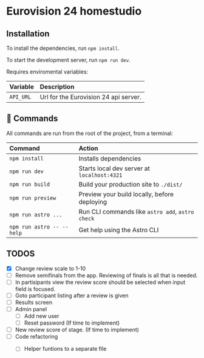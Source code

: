 # Eurovision 24 homestudio

## Installation

To install the dependencies, run `npm install`.

To start the development server, run `npm run dev`.

Requires enviromental variables:

| Variable | Description |
| :------ | :--------- |
| `API_URL` | Url for the Eurovision 24 api server. |

## 🧞 Commands

All commands are run from the root of the project, from a terminal:

| Command                   | Action                                           |
| :------------------------ | :----------------------------------------------- |
| `npm install`             | Installs dependencies                            |
| `npm run dev`             | Starts local dev server at `localhost:4321`      |
| `npm run build`           | Build your production site to `./dist/`          |
| `npm run preview`         | Preview your build locally, before deploying     |
| `npm run astro ...`       | Run CLI commands like `astro add`, `astro check` |
| `npm run astro -- --help` | Get help using the Astro CLI                     |

## TODOS

- [x] Change review scale to 1-10
- [ ] Remove semifinals from the app. Reviewing of finals is all that is needed.
- [ ] In partisipants view the review score should be selected when input field is focused.
- [ ] Goto participant listing after a review is given
- [ ] Results screen
- [ ] Admin panel
  - [ ] Add new user
  - [ ] Reset password (If time to implement)
- [ ] New review score of stage. (If time to implement)
- [ ] Code refactoring
  - [ ] Helper funtions to a separate file

